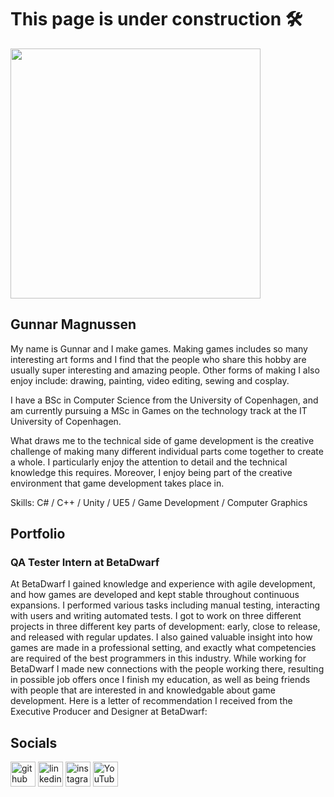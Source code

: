 # This page is under construction 🛠️

<img src="https://media.licdn.com/dms/image/C4E16AQGOu8zXjkvTbw/profile-displaybackgroundimage-shrink_350_1400/0/1621885116018?e=1704931200&v=beta&t=yw4ziF4R8v0_UgaB2cwwyh4y1_516dceX1CH2Igz4Ig" width="400">

## Gunnar Magnussen
My name is Gunnar and I make games. Making games includes so many interesting art forms and I find that the people who share this hobby are usually super interesting and amazing people. Other forms of making I also enjoy include: drawing, painting, video editing, sewing and cosplay.

I have a BSc in Computer Science from the University of Copenhagen, and am currently pursuing a MSc in Games on the technology track at the IT University of Copenhagen.

What draws me to the technical side of game development is the creative challenge of making many different individual parts come together to create a whole. I particularly enjoy the attention to detail and the technical knowledge this requires. Moreover, I enjoy being part of the creative environment that game development takes place in.

Skills: C# / C++ / Unity / UE5 / Game Development / Computer Graphics

## Portfolio
### QA Tester Intern at BetaDwarf
At BetaDwarf I gained knowledge and experience with agile development, and how games are developed and kept stable throughout continuous expansions. I performed various tasks including manual testing, interacting with users and writing automated tests. I got to work on three different projects in three different key parts of development: early, close to release, and released with regular updates. I also gained valuable insight into how games are made in a professional setting, and exactly what competencies are required of the best programmers in this industry.
While working for BetaDwarf I made new connections with the people working there, resulting in possible job offers once I finish my education, as well as being friends with people that are interested in and knowledgable about game development. Here is a letter of recommendation I received from the Executive Producer and Designer at BetaDwarf:


## Socials

[<img src='https://cdn.jsdelivr.net/npm/simple-icons@3.0.1/icons/github.svg' alt='github' height='40'>](https://github.com/Raestkjoot)  [<img src='https://cdn.jsdelivr.net/npm/simple-icons@3.0.1/icons/linkedin.svg' alt='linkedin' height='40'>](https://www.linkedin.com/in/gunnar-magnussen-2b2701197/)  [<img src='https://cdn.jsdelivr.net/npm/simple-icons@3.0.1/icons/instagram.svg' alt='instagram' height='40'>](https://www.instagram.com/gunnvarn/)  [<img src='https://cdn.jsdelivr.net/npm/simple-icons@3.0.1/icons/youtube.svg' alt='YouTube' height='40'>](https://www.youtube.com/channel/UCmSU_-dogrw5hpArPNgaegQ)  
